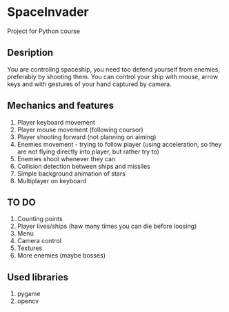 # SpaceInvader
Project for Python course
## Desription
You are controling spaceship, you need too defend yourself from enemies, preferably by shooting them. You can control your ship with mouse, arrow keys and with gestures of your hand captured by camera.
## Mechanics and features
1. Player keyboard movement
2. Player mouse movement (following coursor)
3. Player shooting forward (not planning on aiming)
4. Enemies movement - trying to follow player (using acceleration, so they are not flying directly into player, but rather try to)
5. Enemies shoot whenever they can
6. Collision detection between ships and missiles
7. Simple background animation of stars
8. Multiplayer on keyboard
## TO DO
1. Counting points
2. Player lives/ships (haw many times you can die before loosing)
3. Menu
4. Camera control
5. Textures
6. More enemies (maybe bosses)
## Used libraries
1. pygame
2. opencv
